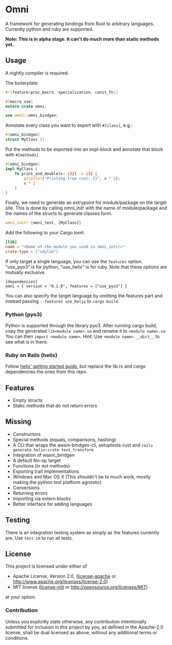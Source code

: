 # Omni

A framework for generating bindings from Rust to arbitrary languages. Currently python and ruby are supported.

**Note: This is in alpha stage. It can't do much more than static methods yet.**

## Usage

A nightly compiler is required.

The boilerplate:

```rust
#![feature(proc_macro, specialization, const_fn)]

#[macro_use]
extern crate omni;

use omni::omni_bindgen;
```

Annotate every class you want to export with `#[class]`, e.g.:

```rust
#[omni_bindgen]
struct MyClass {}
```

Put the methods to be exported into an impl-block and annotate that block with `#[methods]`

```rust
#[omni_bindgen]
impl MyClass {
    fn print_and_double(x: i32) -> i32 {
        println!("Printing from rust: {}", x * 2);
        x * 2
    }
}
```

Finally, we need to generate an extrypoint for module/package on the target site. This is done by calling omni_init!
with the name of module/package and the names of the structs to generate classes form.

```rust
omni_init! {omni_test, [MyClass]}
```

Add the following to your Cargo.toml:

```toml
[lib]
name = "<Name of the module you used in omni_inti!>"
crate-type = ["cdylib"]
```

If only target a single language, you can use the `features` option. "use_pyo3" is for python, "use_helix" is for ruby.
Note that these options are mutually exclusive.

```
[dependencies]
omni = { version = "0.1.0", features = ["use_pyo3"] }
```

You can also specify the target language by omitting the features part and instead passing `--features use_helix` to
`cargo build`.

### Python (pyo3)

Python is supported through the library pyo3. After running cargo build, copy the generated `lib<module name>.so` and
rename it to `<module name>.so`. You can then `import <module name>`. Hint: Use `<module name>.__dict__` to see what
is in there.

### Ruby on Rails (helix)

Follow [helix' getting started guide](https://usehelix.com/getting_started), but replace the lib.rs and cargo
dependencies the ones from this repo.

## Features

 * Empty structs
 * Static methods that do not return errors

## Missing

 * Constructors
 * Special methods (equals, comparisons, hashing)
 * A CLI that wraps the wasm-bindgen-cli, setuptools-rust and `rails generate helix:crate text_transform`
 * Integration of wasm_bindgen
 * A default No-op target
 * Functions (in not methods)
 * Exporting trait implementations
 * Windows and Mac OS X (This shouldn't be to much work, mostly making the python test platform agnostic)
 * Conversions
 * Returning errors
 * Importing via extern blocks
 * Better interface for adding languages

## Testing

There is an integration testing system as simply as the features currently are. Use `test.sh` to run all tests.

## License

This project is licensed under either of

 * Apache License, Version 2.0, ([license-apache](license-apache) or
   http://www.apache.org/licenses/license-2.0)
 * MIT license ([license-mit](LICENSE-mit) or
   http://opensource.org/licenses/MIT)

at your option.

### Contribution

Unless you explicitly state otherwise, any contribution intentionally submitted
for inclusion in this project by you, as defined in the Apache-2.0 license,
shall be dual licensed as above, without any additional terms or conditions.
